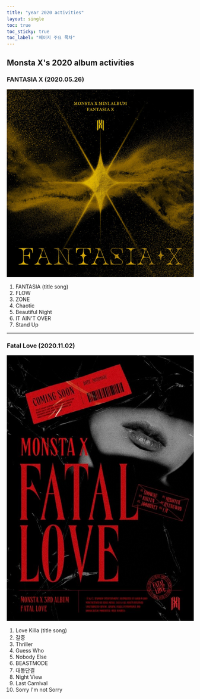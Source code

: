 ```yaml
---
title: "year 2020 activities"
layout: single
toc: true
toc_sticky: true
toc_label: "페이지 주요 목차"
---
```


Monsta X's 2020 album activities
---
### FANTASIA X (2020.05.26)
![fantasia](/assets/images/fantasia.jpg)
1. FANTASIA (title song)
2. FLOW
3. ZONE
4. Chaotic
5. Beautiful Night
6. IT AIN'T OVER
7. Stand Up

---
### Fatal Love (2020.11.02)
![fatallove](/assets/images/fatallove.jfif)
1. Love Killa (title song)
2. 갈증
3. Thriller
4. Guess Who
5. Nobody Else
6. BEASTMODE
7. 대동단결
8. Night View
9. Last Carnival
10. Sorry I'm not Sorry

